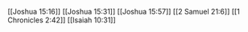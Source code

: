 [[Joshua 15:16]]
[[Joshua 15:31]]
[[Joshua 15:57]]
[[2 Samuel 21:6]]
[[1 Chronicles 2:42]]
[[Isaiah 10:31]]
